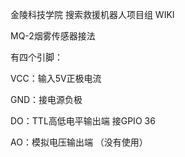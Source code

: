 金陵科技学院 搜索救援机器人项目组 WIKI



MQ-2烟雾传感器接法

有四个引脚：

VCC：输入5V正极电流

GND：接电源负极

DO：TTL高低电平输出端   接GPIO 36

AO：模拟电压输出端 （没有使用）
